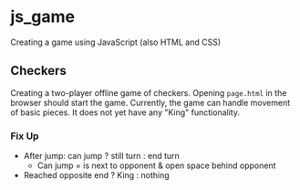 # js_game

Creating a game using JavaScript (also HTML and CSS)

## Checkers

Creating a two-player offline game of checkers. Opening `page.html` in the browser should start the game.
Currently, the game can handle movement of basic pieces. It does not yet have any "King" functionality.

### Fix Up

- After jump: can jump ? still turn : end turn
  - Can jump = is next to opponent & open space behind opponent
- Reached opposite end ? King : nothing
